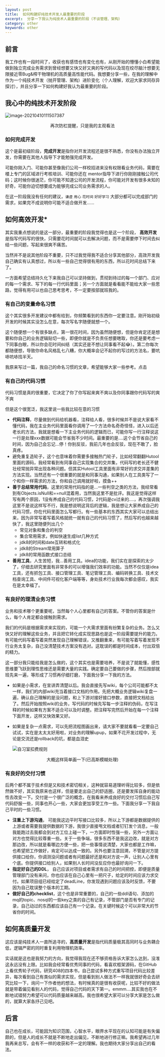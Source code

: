 ```yaml
---
layout: post
title:  如何构建好纯技术开发人最重要的阶段
excerpt:  分享一下我认为纯技术人最重要的阶段（不谈管理、架构）
category: other
keywords: other
---
```


## 前言

我工作也有一段时间了，收获也有感悟也有变化也有，从刚开始的懵懂小白希望能做到独立完成业务需求到曾经想要又快又好又爽的写代码以及现在绞尽脑汁想要无限接近零Bug&榨干物理机的高质量高性能代码。我想要分享一些，在我的理解中作为一个纯技术开发（抛开管理、架构）进阶变化（个人理解，欢迎大家求同存异探讨），并且分享一下如何构建好我认为最重要的阶段。

## 我心中的纯技术开发阶段

![image-20210410111507387](https://mypicgogo.oss-cn-hangzhou.aliyuncs.com/tuchuang20210410111507.png)

<center>再次防杠提醒，只是我的主观看法</center>

### 如何完成开发

这个是最初级阶段，**完成开发**是指你对开发流程还是很不熟悉，你没有办法独立开发，你需要在其他人指导下才能勉强完成开发。

可能你刚入门、可能你甚至像我们公司一样校招进来没有权限看业务代码，需要在楼上专门的区域进行考核培训、可能你还在 mentor指导下进行你刚刚接触公司代码；这时候你很迷茫，你可能不知道公司的开发流程，你可能对开发有很多未知的好奇，可能你迫切想要成为能够完成公司业务需求的人。

在这一阶段我没有任何的建议，`谦虚` `用心` `花时间` `好好学习` 大部分都可以完成部门的需求，如果完不成说明你可能不适合做开发......



## 如何高效开发*

其实我重点想说的是这一部分，最重要的阶段我觉得也是这一个阶段， **高效开发**是指写代码写的很快，只需要花时间就可以去解决问题，而不是需要停下时间去纠结一些问题，写起来很爽不痛苦。

当然并不是说其他阶段不重要，只不过我觉得我不适合分享其他部分，高效开发我自己确实有认真想过，所以有一些自己觉得很有用的东西，所以花时间总结下来了。

一方面希望总结持久化下来我自己可以坚持做到，贯彻到待过的每一个部门、应对的每一个需求、写下的每一行代码里面；另一个方面就是看看能不能给大家一些思路，觉得有用可以也自己思考思考，不一定要按部就班我的。

### 有自己的变量命名习惯

这个其实很多开发建议中都有给到，你频繁看到的东西你一定要注意。刚开始初级开发的时候其实没怎么在意，每次写名字随便就想一个。

这个随便想一个有很多缺点，第一很花时间，因为虽然随便想，但是你肯定还是想要和你自己的业务逻辑贴切一些，即便你就是不负责任想要瞎取，你还是要考虑一下同事白眼，所以你会花时间纠结（其实还是不想让同事看不起😂）。第二你每次都随便想，导致你命名风格乱七八糟，你大概率会记不起你的写过的方法名，要吭哧吭哧找半天。

我原来写过一篇，我自己的命名习惯的文章，希望能够大家一些参考。点击

### 有自己的代码习惯

代码习惯是真的很重要，它决定了你了你写起来爽不爽以及你同事跟你代码写的爽不爽

但是这个很宽泛，我这里说一些我比较在意的习惯

- **代码注释**，尽量做到代码给机器看，注释给人看，很多时候并不是说大家看不懂代码，我在主业务代码里面看你调用了一个方法命名奇奇怪怪，进入以后还老长的方法，我就是想看一下主业务代码的逻辑而已，可能你写一行注释说这一行是处理xxx数据可能会节省我不少时间。最重要的是....这个会节省自己的时间，因为自己会忘记...停！你别反驳，我前几年也会反驳，现在不敢了，脸真疼。
- 避免重复造轮子，这个也意味着你需要多接触热门轮子，比如经常翻翻Hutool里面的源码，我经常看到有同事自己实现集合的交并集，代码写的老长还不健壮经常抛异常出现各种问题。但其实Hutool工具里面有非常好的求交并差集的方法实现。当然还有一个很重要的就是和同事沟通，如果别人在工具类写了一个和你一样需求的方法，你和自己调用就好啦，摸鱼++
- **善于总结常用代码**，这里的常用代码指的是...一些判空之类的方法，我经常看到有Objects.isNull和==null混着用，当然我这里不是批评。我这是觉得这样写有两个原因，1没有养成自己的代码习惯，2代码是cv过来的....，再次强调我这里不是说这样写不行，我是想说明这背后的逻辑，我是想让大家养成自己的代码习惯，你在代码里面怎么写都行。有一些基本的东西其实大家可以总结出来，因为非常写着写着风格就统一就有自己的代码习惯了，然后写的也越来越快了，我这里随便列出几个
  - 常见对象和集合的判空
  - 集合常用需求，例如快速生成list几种方式
  - jdk8的时间和date互转和格式化
  - jdk8的Stream常用算子
  - jdk8的常用函数式接口总结
- **善用工具**，人生苦短，我...善用工具。idea的功能，我们实在是探索的太少了，仔细去研究里面有非常多的可以增强我们效率的功能。当然不仅仅是idea工具，还有抓包工具、接口管理工具、笔记管理工具、编码转换工具、技术文档查询工具、中间件可视化客户端等等，身处技术行业我每次都会感叹，我实在是太幸福了。  

### 有良好的理清业务习惯

业务和技术哪个更重要呢，当然每个人心里都有自己的答案。不管你的答案是什么，每个人肯定都会接触到需求。

我们的代码是根据需求来实现的，可能一个大需求里面有纷繁复杂的业务。怎么又快又好的理解这些业务，并且把它转化成实现思路也是这一阶段需要提升的能力。有可能代码写着写着突然发现自己理解错误，又推翻重来，有可能写着写着发现不行业务太复杂，自己没清楚技术方案没有选对。这耽误的都是时间成本，付出双倍的精力。

这一部分我只能给我是怎么做的，这个其实也是需要培养，不是说了就能懂，感性思维要飞跃到理性思维还是需要大量的实践。确定要自己要做的步骤，然后按部就班先来一遍，等形成了习惯再仔细打磨，下面我分享一下我的方法。

- 如果是小需求，在宣讲弄清楚以后。我会直接先写wiki，每个公司可能都不太一样，我们的内部wiki充当着接口文档的作用。先把大概业务逻辑wiki复盘一遍，确认自己理解的是没问题，和上下游对接好接口参数，直接把文档给出了。然后开始按照wiki的业务，写代码的时候先写每一步注释的伪码，在写注释的时候如果有方案不适合可以及时调整。把注释写完然后开始在每一个注释下面开发，这样又快效果又好。

- 如果是复杂一点需求，可以先把流程图画出来，请大家不要就看看一定要自己试试，实在是太太太好用啦，对业务的理解upup，如果不花开发过程中，无论是交流还是rollback的坑，都是血泪史

  ![自习室扣费规则](https://mypicgogo.oss-cn-hangzhou.aliyuncs.com/tuchuang20210410125820.png)

<center>大概这样简单画一下(已高斯模糊处理)</center>



### 有良好的交付习惯

后两个都不属于技术但是又和技术密切相关，这种就容易道理听得比较多，但是依然做不好，其实我原来也这样，但是要走出自己的舒适圈，还是要发挥自身的能动性去改变一下。交付是一个很广泛的概念，在我看来养成良好的交付习惯后自己写代码舒服一些，同事也开心一些，大家会更加享受工作一些。下面我分享一下我自己平时的一些习惯。 

- **注重上下游沟通**， 可能我这边平时写接口比较多，所以上下游都是数据提供的上游或者需要我提供数据的下游，我很少直接甩文档或者钉钉发个消息，一般我能跑过去我都会到对方工位上碰一下，一方面即时性强一些，另外一方面让对方也觉得比较尊重一些。关于一些争端，很多东西不是我这边改，就是对方那边改，所以就是看哪边方便一些，把一些事情说清楚，大家也都是工作嘛，也希望把工作做好，肯定可以达成一致的。另外也要注意回溯，不管是对方提供接口给你，你调测没问题或者有问题最好还是和对方说一声，让别人心里有个底。你提供接口给别人，如果别人长时间没反应你也最好询问一下。
- **指定好自己的DDL**， 自己应该对项目或者需求有自己的时间把控，即便是质量管理部门没有来问，你也应该在自己心里有一把尺子，给定的时间应该力求交付。如果项目组已经给定了deadLine，你发现遇到问题应该及时反馈，不要因为自己耽误整个版本的工期。
- **做好自己的checklist**，这个也是非常重要的，自己的一些ddl语句、添加的mq的topic、nosql的一些key之类的自己有记录，不管部门是否有专门的记录，自己动过的东西都应该自己有一个记录。在关键时候这个可以非常大的节省你的时间。



## 如何高质量开发

这应该是纯技术人一直所追寻的，**高质量开发**是指代码质量极其高同时与业务耦合低，逻辑严密的同时重复利用物理机效率。

实话就是这也是我努力的方向，我觉得我现在还不够资格告诉大家怎么达到，没准这永远没有上限。比如我会经常看优秀同事的代码，看喜欢框架源码，在GitHub上看优秀轮子代码，研究408的四本书，自己尝试多种方式重写项目代码比较差异，每次看到自己有类似的需求实现，但是看到别人做法不一样我就很好奇会去研究比较一下，询问一下作者他的想法，有时候真的是很有收获呢，比较不好的做法就是带着偏见看别人的代码，觉得自己代码的天下第一。emmm....其实我也在不断地试错努力希望可以代码质量越来越高。我也很希望大家可以分享大家是怎么做的，就算大家各抒己见吧。



## 后言

自己也在成长，可能因为知识范围，心智水平，眼界水平现在的认知可能是有失偏颇的，但是人的成长不就是不断地走出偏见，不断地进行修正嘛。我希望再过几年我再来总写，会有不一样的收获和不一定的理解。我也期待大家分享出自己的看法。